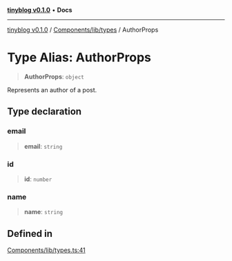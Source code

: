 [**tinyblog v0.1.0**](../../../../README.md) • **Docs**

***

[tinyblog v0.1.0](../../../../modules.md) / [Components/lib/types](../README.md) / AuthorProps

# Type Alias: AuthorProps

> **AuthorProps**: `object`

Represents an author of a post.

## Type declaration

### email

> **email**: `string`

### id

> **id**: `number`

### name

> **name**: `string`

## Defined in

[Components/lib/types.ts:41](https://github.com/soumyaRauth/tinyblog/blob/08b705b334f790cb2abe6139659ab77dc5d8c110/Components/lib/types.ts#L41)
